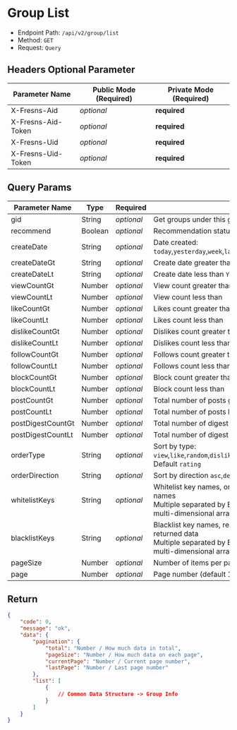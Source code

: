 # Group List

- Endpoint Path: `/api/v2/group/list`
- Method: `GET`
- Request: `Query`

## Headers Optional Parameter

| Parameter Name | Public Mode (Required) | Private Mode (Required) |
| --- | --- | --- |
| X-Fresns-Aid | *optional* | **required** |
| X-Fresns-Aid-Token | *optional* | **required** |
| X-Fresns-Uid | *optional* | **required** |
| X-Fresns-Uid-Token | *optional* | **required** |

## Query Params

| Parameter Name | Type | Required | Description |
| --- | --- | --- | --- |
| gid | String | *optional* | Get groups under this gid |
| recommend | Boolean | *optional* | Recommendation status 0. Not recommended / 1. Recommended |
| createDate | String | *optional* | Date created: `today`,`yesterday`,`week`,`lastWeek`,`month`,`lastMonth`,`year`,`lastYear` |
| createDateGt | String | *optional* | Create date greater than `Y-m-d` |
| createDateLt | String | *optional* | Create date less than `Y-m-d` |
| viewCountGt | Number | *optional* | View count greater than |
| viewCountLt | Number | *optional* | View count less than |
| likeCountGt | Number | *optional* | Likes count greater than |
| likeCountLt | Number | *optional* | Likes count less than |
| dislikeCountGt | Number | *optional* | Dislikes count greater than |
| dislikeCountLt | Number | *optional* | Dislikes count less than |
| followCountGt | Number | *optional* | Follows count greater than |
| followCountLt | Number | *optional* | Follows count less than |
| blockCountGt | Number | *optional* | Block count greater than |
| blockCountLt | Number | *optional* | Block count less than |
| postCountGt | Number | *optional* | Total number of posts greater than |
| postCountLt | Number | *optional* | Total number of posts less than |
| postDigestCountGt | Number | *optional* | Total number of digest posts greater than |
| postDigestCountLt | Number | *optional* | Total number of digest posts less than |
| orderType | String | *optional* | Sort by type: `view`,`like`,`random`,`dislike`,`follow`,`block`,`post`,`postDigest`,`createDate`,`rating`<br>Default `rating` |
| orderDirection | String | *optional* | Sort by direction `asc`,`desc`, Default: `asc` |
| whitelistKeys | String | *optional* | Whitelist key names, only returns key-value pairs for the given key names<br>Multiple separated by English commas, supports "dot notation" for multi-dimensional arrays |
| blacklistKeys | String | *optional* | Blacklist key names, removes specified key-value pairs from the returned data<br>Multiple separated by English commas, supports "dot notation" for multi-dimensional arrays |
| pageSize | Number | *optional* | Number of items per page (default 15 items) |
| page | Number | *optional* | Page number (default 1) |

## Return

```json
{
    "code": 0,
    "message": "ok",
    "data": {
        "pagination": {
            "total": "Number / How much data in total",
            "pageSize": "Number / How much data on each page",
            "currentPage": "Number / Current page number",
            "lastPage": "Number / Last page number"
        },
        "list": [
            {
                // Common Data Structure -> Group Info
            }
        ]
    }
}
```

